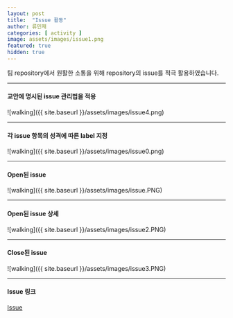 ```yaml
---
layout: post
title:  "Issue 활동"
author: 류민재
categories: [ activity ]
image: assets/images/issue1.png
featured: true
hidden: true
---
```

팀 repository에서 원활한 소통을 위해
repository의 issue를 적극 활용하였습니다.

***

#### 교안에 명시된 issue 관리법을 적용
![walking]({{ site.baseurl }}/assets/images/issue4.png)

***

#### 각 issue 항목의 성격에 따른 label 지정
![walking]({{ site.baseurl }}/assets/images/issue0.png)

***

#### Open된 issue
![walking]({{ site.baseurl }}/assets/images/issue.PNG)

***

#### Open된 issue 상세
![walking]({{ site.baseurl }}/assets/images/issue2.PNG)

***

#### Close된 issue
![walking]({{ site.baseurl }}/assets/images/issue3.PNG)

***

#### Issue 링크
[Issue](https://github.com/18-2-SKKU-OSS/2018-2-OSS-L1/issues)